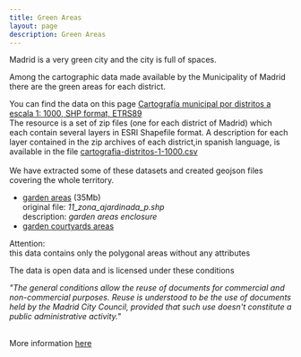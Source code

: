 ```yaml
---
title: Green Areas
layout: page
description: Green Areas
---
```

Madrid is a very green city and the city is full of spaces.


Among the cartographic data made available by the Municipality of Madrid there are the green areas for each district.


You can find the data on this page
[Cartografía municipal por distritos a escala 1: 1000, SHP format, ETRS89](https://datos.madrid.es/portal/site/egob/menuitem.c05c1f754a33a9fbe4b2e4b284f1a5a0/?vgnextoid=a4f36d34fa86c410VgnVCM2000000c205a0aRCRD&vgnextchannel=374512b9ace9f310VgnVCM100000171f5a0aRCRD&vgnextfmt=default)
<br/>
The resource is a set of zip files (one for each district of Madrid) which each contain several layers in ESRI Shapefile format.
A description for each layer contained in the zip archives of each district,in spanish language, is available in the file [cartografia-distritos-1-1000.csv](https://datos.madrid.es/egob/catalogo/213565-0-cartografia-distritos-1-1000.csv)
<br/><br/>
We have extracted some of these datasets and created geojson files covering the whole territory.
* [garden areas](https://github.com/greemta/greemta/raw/main/data/green/garden_areas.zip) (35Mb)<br/>
original file: *11_zona_ajardinada_p.shp*<br/>
description: *garden areas enclosure*
* [garden courtyards areas](https://github.com/greemta/greemta/raw/main/data/green/garden_courtyards_areas.geojson)


Attention:<br/>
this data contains only the polygonal areas without any attributes



The data is open data and is licensed under these conditions<br/>

*"The general conditions allow the reuse of documents for commercial and non-commercial purposes. Reuse is understood to be the use of documents held by the Madrid City Council, provided that such use doesn't constitute a public administrative activity."*

<br/>
More information <a href="https://translate.google.com/translate?hl=&sl=es&tl=en&u=https%3A%2F%2Fdatos.madrid.es%2Fportal%2Fsite%2Fegob%2Fmenuitem.400a817358ce98c34e937436a8a409a0%2F%3Fvgnextoid%3Db4c412b9ace9f310VgnVCM100000171f5a0aRCRD%26vgnextchannel%3Db4c412b9ace9f310VgnVCM100000171f5a0aRCRD%26vgnextfmt%3Ddefault">here</a>



